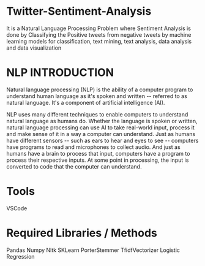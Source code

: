 # Twitter-Sentiment-Analysis
It is a Natural Language Processing Problem where Sentiment Analysis is done by Classifying the Positive tweets from negative tweets by machine learning models for classification,  text mining, text analysis, data analysis and data visualization

# NLP INTRODUCTION
Natural language processing (NLP) is the ability of a computer program to understand human language as it's spoken and written -- referred to as natural language. It's a component of artificial intelligence (AI).

NLP uses many different techniques to enable computers to understand natural language as humans do. Whether the language is spoken or written, natural language processing can use AI to take real-world input, process it and make sense of it in a way a computer can understand. Just as humans have different sensors -- such as ears to hear and eyes to see -- computers have programs to read and microphones to collect audio. And just as humans have a brain to process that input, computers have a program to process their respective inputs. At some point in processing, the input is converted to code that the computer can understand.

# Tools  
VSCode

# Required Libraries / Methods
Pandas
Numpy
Nltk
SKLearn
PorterStemmer
TfidfVectorizer
Logistic Regression

